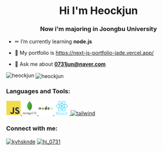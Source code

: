 <h1 align="center">Hi I'm Heockjun</h1>
<h3 align="center">Now i'm majoring in Joongbu University</h3>



- ✏ I’m currently learning **node.js**

- 📝 My portfolio is https://next-js-portfolio-jade.vercel.app/

- 💬 Ask me about **0731jun@naver.com**


<p><img align="left" src="https://github-readme-stats.vercel.app/api/top-langs?username=heockjun&show_icons=true&locale=en&layout=compact" alt="heockjun" /></p>
<p>&nbsp;<img align="center" src="https://github-readme-stats.vercel.app/api?username=heockjun&show_icons=true&locale=en" alt="heockjun" /></p>




<h3 align="left">Languages and Tools:</h3>
<p align="left"> <a href="https://developer.mozilla.org/en-US/docs/Web/JavaScript" target="_blank" rel="noreferrer"> <img src="https://raw.githubusercontent.com/devicons/devicon/master/icons/javascript/javascript-original.svg" alt="javascript" width="40" height="40"/> </a> <a href="https://www.mongodb.com/" target="_blank" rel="noreferrer"> <img src="https://raw.githubusercontent.com/devicons/devicon/master/icons/mongodb/mongodb-original-wordmark.svg" alt="mongodb" width="40" height="40"/> </a> <a href="https://nodejs.org" target="_blank" rel="noreferrer"> <img src="https://raw.githubusercontent.com/devicons/devicon/master/icons/nodejs/nodejs-original-wordmark.svg" alt="nodejs" width="40" height="40"/> </a> <a href="https://reactjs.org/" target="_blank" rel="noreferrer"> <img src="https://raw.githubusercontent.com/devicons/devicon/master/icons/react/react-original-wordmark.svg" alt="react" width="40" height="40"/> </a> <a href="https://tailwindcss.com/" target="_blank" rel="noreferrer"> <img src="https://www.vectorlogo.zone/logos/tailwindcss/tailwindcss-icon.svg" alt="tailwind" width="40" height="40"/> </a> </p>

<h3 align="left">Connect with me:</h3>
<p align="left">
<a href="https://instagram.com/kyhsknde" target="blank"><img align="center" src="https://raw.githubusercontent.com/rahuldkjain/github-profile-readme-generator/master/src/images/icons/Social/instagram.svg" alt="kyhsknde" height="40" width="40" /></a>
<a href="https://discord.gg/hj_0731" target="blank"><img align="center" src="https://raw.githubusercontent.com/rahuldkjain/github-profile-readme-generator/master/src/images/icons/Social/discord.svg" alt="hj_0731" height="40" width="40" /></a>
</p>

